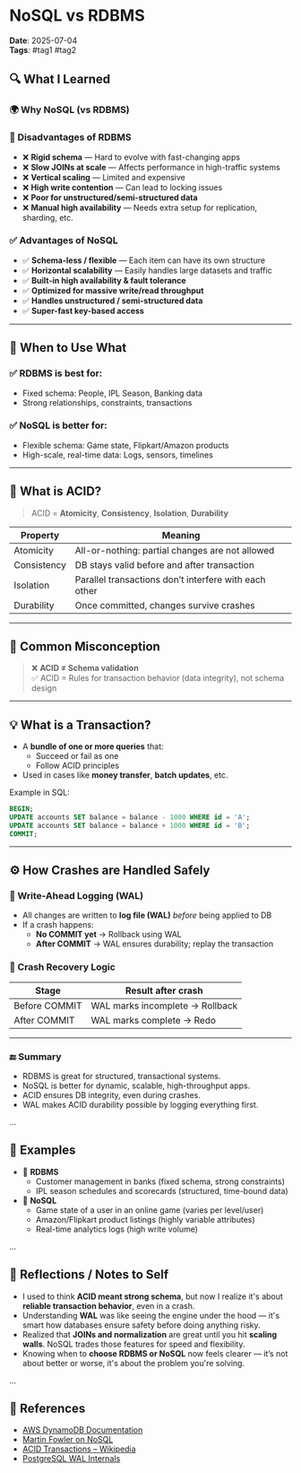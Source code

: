 # NoSQL vs RDBMS

**Date**: 2025-07-04  
**Tags**: #tag1 #tag2

## 🔍 What I Learned

### 🌍 Why NoSQL (vs RDBMS)

### 🔻 Disadvantages of RDBMS

- ❌ **Rigid schema** — Hard to evolve with fast-changing apps
- ❌ **Slow JOINs at scale** — Affects performance in high-traffic systems
- ❌ **Vertical scaling** — Limited and expensive
- ❌ **High write contention** — Can lead to locking issues
- ❌ **Poor for unstructured/semi-structured data**
- ❌ **Manual high availability** — Needs extra setup for replication, sharding, etc.

### ✅ Advantages of NoSQL

- ✅ **Schema-less / flexible** — Each item can have its own structure
- ✅ **Horizontal scalability** — Easily handles large datasets and traffic
- ✅ **Built-in high availability & fault tolerance**
- ✅ **Optimized for massive write/read throughput**
- ✅ **Handles unstructured / semi-structured data**
- ✅ **Super-fast key-based access**

---

## 🎯 When to Use What

### ✅ RDBMS is best for:

- Fixed schema: People, IPL Season, Banking data
- Strong relationships, constraints, transactions

### ✅ NoSQL is better for:

- Flexible schema: Game state, Flipkart/Amazon products
- High-scale, real-time data: Logs, sensors, timelines

---

## 🔐 What is ACID?

> ACID = **Atomicity**, **Consistency**, **Isolation**, **Durability**

| Property    | Meaning                                               |
| ----------- | ----------------------------------------------------- |
| Atomicity   | All-or-nothing: partial changes are not allowed       |
| Consistency | DB stays valid before and after transaction           |
| Isolation   | Parallel transactions don’t interfere with each other |
| Durability  | Once committed, changes survive crashes               |

---

## 💬 Common Misconception

> ❌ **ACID ≠ Schema validation**  
> ✅ ACID = Rules for transaction behavior (data integrity), not schema design

---

## 💡 What is a Transaction?

- A **bundle of one or more queries** that:
  - Succeed or fail as one
  - Follow ACID principles
- Used in cases like **money transfer**, **batch updates**, etc.

Example in SQL:

```sql
BEGIN;
UPDATE accounts SET balance = balance - 1000 WHERE id = 'A';
UPDATE accounts SET balance = balance + 1000 WHERE id = 'B';
COMMIT;
```

---

## ⚙️ How Crashes are Handled Safely

### 💾 Write-Ahead Logging (WAL)

- All changes are written to **log file (WAL)** _before_ being applied to DB
- If a crash happens:
  - **No COMMIT yet** → Rollback using WAL
  - **After COMMIT** → WAL ensures durability; replay the transaction

### 🔁 Crash Recovery Logic

| Stage         | Result after crash              |
| ------------- | ------------------------------- |
| Before COMMIT | WAL marks incomplete → Rollback |
| After COMMIT  | WAL marks complete → Redo       |

---

### 🔚 Summary

- RDBMS is great for structured, transactional systems.
- NoSQL is better for dynamic, scalable, high-throughput apps.
- ACID ensures DB integrity, even during crashes.
- WAL makes ACID durability possible by logging everything first.

...

## 🧪 Examples

- 🧠 **RDBMS**
  - Customer management in banks (fixed schema, strong constraints)
  - IPL season schedules and scorecards (structured, time-bound data)
- 🧠 **NoSQL**
  - Game state of a user in an online game (varies per level/user)
  - Amazon/Flipkart product listings (highly variable attributes)
  - Real-time analytics logs (high write volume)

...

## 🧠 Reflections / Notes to Self

- I used to think **ACID meant strong schema**, but now I realize it's about **reliable transaction behavior**, even in a crash.
- Understanding **WAL** was like seeing the engine under the hood — it's smart how databases ensure safety before doing anything risky.
- Realized that **JOINs and normalization** are great until you hit **scaling walls**. NoSQL trades those features for speed and flexibility.
- Knowing when to **choose RDBMS or NoSQL** now feels clearer — it’s not about better or worse, it's about the problem you're solving.

...

## 🔗 References

- [AWS DynamoDB Documentation](https://docs.aws.amazon.com/dynamodb/)
- [Martin Fowler on NoSQL](https://martinfowler.com/articles/nosql-intro.html)
- [ACID Transactions – Wikipedia](https://en.wikipedia.org/wiki/ACID)
- [PostgreSQL WAL Internals](https://www.postgresql.org/docs/current/wal-intro.html)
